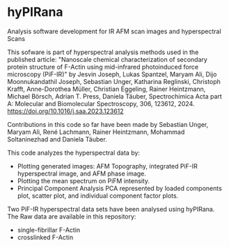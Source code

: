 # hyPIRana
Analysis software development for IR AFM scan images and hyperspectral Scans 

This sofware is part of hyperspectral analysis methods used in the published article: "Nanoscale chemical characterization of secondary protein structure of F-Actin using mid-infrared photoinduced force microscopy (PiF-IR)" by Jesvin Joseph, Lukas Spantzel, Maryam Ali, Dijo Moonnukandathil Joseph, Sebastian Unger, Katharina Reglinski, Christoph Krafft, Anne-Dorothea Müller, Christian Eggeling, Rainer Heintzmann, Michael Börsch, Adrian T. Press, Daniela Täuber, Spectrochimica Acta part A: Molecular and Biomolecular Spectroscopy, 306, 123612, 2024. https://doi.org/10.1016/j.saa.2023.123612

Contributions in this code so far have been made by Sebastian Unger, Maryam Ali, René Lachmann, Rainer Heintzmann, Mohammad Soltaninezhad and Daniela Täuber.

This code analyzes the hyperspectral data by:
- Plotting generated images: AFM Topography, integrated PiF-IR hyperspectral image, and AFM phase image.
- Plotting the mean spectrum on PiFM intensity.
- Principal Component Analysis PCA represented by loaded components plot, scatter plot, and individual component factor plots.

Two PiF-IR hyperspectral data sets have been analysed using hyPIRana. The Raw data are available in this repository:
- single-fibrillar F-Actin
- crosslinked F-Actin
